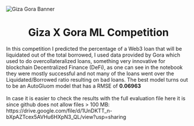 ![Giza Gora Banner](https://gizadocs.notion.site/image/https%3A%2F%2Fprod-files-secure.s3.us-west-2.amazonaws.com%2Fbaa8640c-4dd4-45a5-9adb-cee2c58a4413%2Fa9ab8a55-3435-4ad3-9061-c5a78ab4fe5b%2Fgiza_product_updates_02.png?table=block&id=f28efc49-b97a-42da-81b3-dff2aa396e37&spaceId=baa8640c-4dd4-45a5-9adb-cee2c58a4413&width=2000&userId=&cache=v2)
<div align="center">
  
  # Giza X Gora ML Competition

</div>
In this competition I predicted the percentage of a Web3 loan that will be liquidated out of the total borrowed, I used data provided by Gora which used to do overcollateralized loans, something very innovative for blockchain Decentralized Finance (DeFi), as one can see in the notebook they were mostly successful and not many of the loans went over the Liquidated/Borrowed ratio resulting on bad loans. The best model turns out to be an AutoGluom model that has a RMSE of <b> 0.06963 </b>
<br></br>
In case it is easier to check the results with the full evaluation file here it is since github does not allow files > 100 MB: https://drive.google.com/file/d/1UnDKTT_n-bXpAZTcex5AVHu6HXpN3_QL/view?usp=sharing
